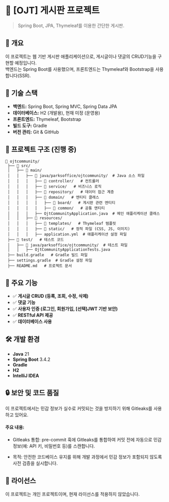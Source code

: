 # 📌 [OJT] 게시판 프로젝트

> Spring Boot, JPA, Thymeleaf를 이용한 간단한 게시판.

## 📖 개요
이 프로젝트는 웹 기반 게시판 애플리케이션으로, 게시글이나 댓글의 CRUD기능을 구현할 예정입니다.<br>
백엔드는 Spring Boot를 사용했으며, 프론트엔드는 Thymeleaf와 Bootstrap을 사용합니다(SSR).

## 🔧 기술 스택
- **백엔드:** Spring Boot, Spring MVC, Spring Data JPA
- **데이터베이스:** H2 (개발용), 현재 미정 (운영용)
- **프론트엔드:** Thymeleaf, Bootstrap
- **빌드 도구:** Gradle
- **버전 관리:** Git & GitHub

## 📂 프로젝트 구조 (진행 중)
```
📂 ojtcommunity/
 ├── 📁 src/
 │   ├── 📁 main/
 │   │   ├── 📁 java/parksoffice/ojtcommunity/  # Java 소스 파일
 │   │   │   ├── 📁 controller/   # 컨트롤러
 │   │   │   ├── 📁 service/   # 비즈니스 로직
 │   │   │   ├── 📁 repository/   # 데이터 접근 계층
 │   │   │   ├── 📁 domain/   # 엔티티 클래스
 │   │   │   │   ├── 📁 board/   # 게시판 관련 엔티티
 │   │   │   │   ├── 📁 common/   # 공통 엔티티
 │   │   │   ├── OjtCommunityApplication.java  # 메인 애플리케이션 클래스
 │   │   ├── 📁 resources/
 │   │   │   ├── 📁 templates/   # Thymeleaf 템플릿
 │   │   │   ├── 📁 static/   # 정적 파일 (CSS, JS, 이미지)
 │   │   │   ├── application.yml  # 애플리케이션 설정 파일
 ├── 📁 test/   # 테스트 코드
 │   ├── 📁 java/parksoffice/ojtcommunity/  # 테스트 파일
 │   │   ├── OjtCommunityApplicationTests.java
 ├── build.gradle   # Gradle 빌드 파일
 ├── settings.gradle  # Gradle 설정 파일
 ├── README.md   # 프로젝트 문서
```

## 📌 주요 기능
- ✅ **게시글 CRUD (등록, 조회, 수정, 삭제)**
- ✅ **댓글 기능**
- ✅ **사용자 인증 (로그인, 회원가입, [선택]JWT 기반 보안)**
- ✅ **RESTful API 제공**
- ✅ **데이터베이스 사용**

## 🛠️ 개발 환경
- **Java** 21
- **Spring Boot** 3.4.2
- **Gradle**
- **H2**
- **IntelliJ IDEA**

## 🔒 보안 및 코드 품질
이 프로젝트에서는 민감 정보가 실수로 커밋되는 것을 방지하기 위해 Gitleaks를 사용하고 있어요.
#### 주요 내용:

- Gitleaks 통합:
  pre-commit 훅에 Gitleaks를 통합하여 커밋 전에 자동으로 민감 정보(예: API 키, 비밀번호 등)를 스캔합니다.

- 목적:
  안전한 코드베이스 유지를 위해 개발 과정에서 민감 정보가 포함되지 않도록 사전 검증을 실시합니다.

## 📜 라이선스
이 프로젝트는 개인 프로젝트이며, 현재 라이선스를 적용하지 않았습니다.

